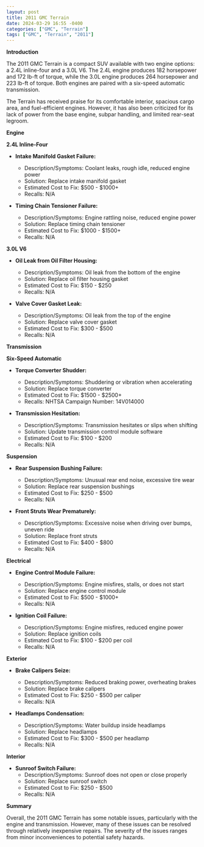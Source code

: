 ```yaml
---
layout: post
title: 2011 GMC Terrain
date: 2024-03-29 16:55 -0400
categories: ["GMC", "Terrain"]
tags: ["GMC", "Terrain", "2011"]
---
```

**Introduction**

The 2011 GMC Terrain is a compact SUV available with two engine options: a 2.4L inline-four and a 3.0L V6. The 2.4L engine produces 182 horsepower and 172 lb-ft of torque, while the 3.0L engine produces 264 horsepower and 223 lb-ft of torque. Both engines are paired with a six-speed automatic transmission.

The Terrain has received praise for its comfortable interior, spacious cargo area, and fuel-efficient engines. However, it has also been criticized for its lack of power from the base engine, subpar handling, and limited rear-seat legroom.

**Engine**

**2.4L Inline-Four**

* **Intake Manifold Gasket Failure:**
    * Description/Symptoms: Coolant leaks, rough idle, reduced engine power
    * Solution: Replace intake manifold gasket
    * Estimated Cost to Fix: $500 - $1000+
    * Recalls: N/A

* **Timing Chain Tensioner Failure:**
    * Description/Symptoms: Engine rattling noise, reduced engine power
    * Solution: Replace timing chain tensioner
    * Estimated Cost to Fix: $1000 - $1500+
    * Recalls: N/A

**3.0L V6**

* **Oil Leak from Oil Filter Housing:**
    * Description/Symptoms: Oil leak from the bottom of the engine
    * Solution: Replace oil filter housing gasket
    * Estimated Cost to Fix: $150 - $250
    * Recalls: N/A

* **Valve Cover Gasket Leak:**
    * Description/Symptoms: Oil leak from the top of the engine
    * Solution: Replace valve cover gasket
    * Estimated Cost to Fix: $300 - $500
    * Recalls: N/A

**Transmission**

**Six-Speed Automatic**

* **Torque Converter Shudder:**
    * Description/Symptoms: Shuddering or vibration when accelerating
    * Solution: Replace torque converter
    * Estimated Cost to Fix: $1500 - $2500+
    * Recalls: NHTSA Campaign Number: 14V014000

* **Transmission Hesitation:**
    * Description/Symptoms: Transmission hesitates or slips when shifting
    * Solution: Update transmission control module software
    * Estimated Cost to Fix: $100 - $200
    * Recalls: N/A

**Suspension**

* **Rear Suspension Bushing Failure:**
    * Description/Symptoms: Unusual rear end noise, excessive tire wear
    * Solution: Replace rear suspension bushings
    * Estimated Cost to Fix: $250 - $500
    * Recalls: N/A

* **Front Struts Wear Prematurely:**
    * Description/Symptoms: Excessive noise when driving over bumps, uneven ride
    * Solution: Replace front struts
    * Estimated Cost to Fix: $400 - $800
    * Recalls: N/A

**Electrical**

* **Engine Control Module Failure:**
    * Description/Symptoms: Engine misfires, stalls, or does not start
    * Solution: Replace engine control module
    * Estimated Cost to Fix: $500 - $1000+
    * Recalls: N/A

* **Ignition Coil Failure:**
    * Description/Symptoms: Engine misfires, reduced engine power
    * Solution: Replace ignition coils
    * Estimated Cost to Fix: $100 - $200 per coil
    * Recalls: N/A

**Exterior**

* **Brake Calipers Seize:**
    * Description/Symptoms: Reduced braking power, overheating brakes
    * Solution: Replace brake calipers
    * Estimated Cost to Fix: $250 - $500 per caliper
    * Recalls: N/A

* **Headlamps Condensation:**
    * Description/Symptoms: Water buildup inside headlamps
    * Solution: Replace headlamps
    * Estimated Cost to Fix: $300 - $500 per headlamp
    * Recalls: N/A

**Interior**

* **Sunroof Switch Failure:**
    * Description/Symptoms: Sunroof does not open or close properly
    * Solution: Replace sunroof switch
    * Estimated Cost to Fix: $250 - $500
    * Recalls: N/A

**Summary**

Overall, the 2011 GMC Terrain has some notable issues, particularly with the engine and transmission. However, many of these issues can be resolved through relatively inexpensive repairs. The severity of the issues ranges from minor inconveniences to potential safety hazards.
